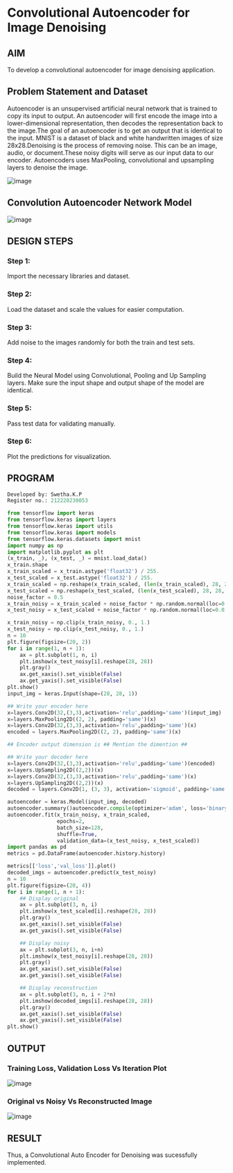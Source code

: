 # Convolutional Autoencoder for Image Denoising
## AIM
To develop a convolutional autoencoder for image denoising application.

## Problem Statement and Dataset
Autoencoder is an unsupervised artificial neural network that is trained to copy its input to output. An autoencoder will first encode the image into a lower-dimensional representation, then decodes the representation back to the image.The goal of an autoencoder is to get an output that is identical to the input. MNIST is a dataset of black and white handwritten images of size 28x28.Denoising is the process of removing noise. This can be an image, audio, or document.These noisy digits will serve as our input data to our encoder. Autoencoders uses MaxPooling, convolutional and upsampling layers to denoise the image.

![image](https://user-images.githubusercontent.com/75236145/201667536-6222e70d-7d3d-462c-ad69-d4733edca7e0.png)

## Convolution Autoencoder Network Model
![image](https://user-images.githubusercontent.com/75236145/201667585-fbda3e32-5896-42ea-beda-087075796e7c.png)

## DESIGN STEPS
### Step 1:
Import the necessary libraries and dataset.

### Step 2:
Load the dataset and scale the values for easier computation.

### Step 3:
Add noise to the images randomly for both the train and test sets.

### Step 4:
Build the Neural Model using Convolutional, Pooling and Up Sampling layers. Make sure the input shape and output shape of the model are identical.

### Step 5:
Pass test data for validating manually.

### Step 6:
Plot the predictions for visualization.

## PROGRAM
```python
Developed by: Swetha.K.P
Register no.: 212220230053
```
```python
from tensorflow import keras
from tensorflow.keras import layers
from tensorflow.keras import utils
from tensorflow.keras import models
from tensorflow.keras.datasets import mnist
import numpy as np
import matplotlib.pyplot as plt
(x_train, _), (x_test, _) = mnist.load_data()
x_train.shape
x_train_scaled = x_train.astype('float32') / 255.
x_test_scaled = x_test.astype('float32') / 255.
x_train_scaled = np.reshape(x_train_scaled, (len(x_train_scaled), 28, 28, 1))
x_test_scaled = np.reshape(x_test_scaled, (len(x_test_scaled), 28, 28, 1))
noise_factor = 0.5
x_train_noisy = x_train_scaled + noise_factor * np.random.normal(loc=0.0, scale=1.0, size=x_train_scaled.shape) 
x_test_noisy = x_test_scaled + noise_factor * np.random.normal(loc=0.0, scale=1.0, size=x_test_scaled.shape) 

x_train_noisy = np.clip(x_train_noisy, 0., 1.)
x_test_noisy = np.clip(x_test_noisy, 0., 1.)
n = 10
plt.figure(figsize=(20, 2))
for i in range(1, n + 1):
    ax = plt.subplot(1, n, i)
    plt.imshow(x_test_noisy[i].reshape(28, 28))
    plt.gray()
    ax.get_xaxis().set_visible(False)
    ax.get_yaxis().set_visible(False)
plt.show()
input_img = keras.Input(shape=(28, 28, 1))

## Write your encoder here
x=layers.Conv2D(32,(3,3),activation='relu',padding='same')(input_img)
x=layers.MaxPooling2D((2, 2), padding='same')(x)
x=layers.Conv2D(32,(3,3),activation='relu',padding='same')(x)
encoded = layers.MaxPooling2D((2, 2), padding='same')(x)

## Encoder output dimension is ## Mention the dimention ##

## Write your decoder here
x=layers.Conv2D(32,(3,3),activation='relu',padding='same')(encoded)
x=layers.UpSampling2D((2,2))(x)
x=layers.Conv2D(32,(3,3),activation='relu',padding='same')(x)
x=layers.UpSampling2D((2,2))(x)
decoded = layers.Conv2D(1, (3, 3), activation='sigmoid', padding='same')(x)

autoencoder = keras.Model(input_img, decoded)
autoencoder.summary()autoencoder.compile(optimizer='adam', loss='binary_crossentropy')
autoencoder.fit(x_train_noisy, x_train_scaled,
                epochs=2,
                batch_size=128,
                shuffle=True,
                validation_data=(x_test_noisy, x_test_scaled))
import pandas as pd
metrics = pd.DataFrame(autoencoder.history.history)

metrics[['loss','val_loss']].plot()
decoded_imgs = autoencoder.predict(x_test_noisy)
n = 10
plt.figure(figsize=(20, 4))
for i in range(1, n + 1):
    ## Display original
    ax = plt.subplot(3, n, i)
    plt.imshow(x_test_scaled[i].reshape(28, 28))
    plt.gray()
    ax.get_xaxis().set_visible(False)
    ax.get_yaxis().set_visible(False)

    ## Display noisy
    ax = plt.subplot(3, n, i+n)
    plt.imshow(x_test_noisy[i].reshape(28, 28))
    plt.gray()
    ax.get_xaxis().set_visible(False)
    ax.get_yaxis().set_visible(False)    

    ## Display reconstruction
    ax = plt.subplot(3, n, i + 2*n)
    plt.imshow(decoded_imgs[i].reshape(28, 28))
    plt.gray()
    ax.get_xaxis().set_visible(False)
    ax.get_yaxis().set_visible(False)
plt.show()
```

## OUTPUT
### Training Loss, Validation Loss Vs Iteration Plot
![image](https://user-images.githubusercontent.com/75236145/201667674-2cf8977e-81ad-4241-9823-cc447e6e730e.png)

### Original vs Noisy Vs Reconstructed Image
![image](https://user-images.githubusercontent.com/75236145/201667712-53bc31af-c86e-4bb8-901d-b10c1a403fa4.png)

## RESULT
Thus, a Convolutional Auto Encoder for Denoising was sucessfully implemented.
